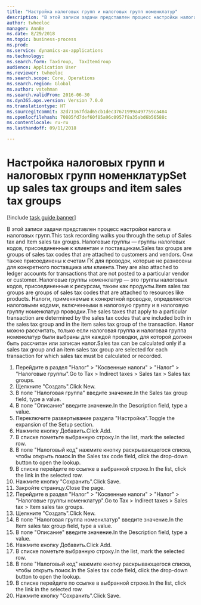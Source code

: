 ```yaml
--- 
title: "Настройка налоговых групп и налоговых групп номенклатур"
description: "В этой записи задачи представлен процесс настройки налога и налоговых групп."
author: twheeloc
manager: AnnBe
ms.date: 8/29/2018
ms.topic: business-process
ms.prod: 
ms.service: dynamics-ax-applications
ms.technology: 
ms.search.form: TaxGroup,  TaxItemGroup
audience: Application User
ms.reviewer: twheeloc
ms.search.scope: Core, Operations
ms.search.region: Global
ms.author: vstehman
ms.search.validFrom: 2016-06-30
ms.dyn365.ops.version: Version 7.0.0
ms.translationtype: HT
ms.sourcegitcommit: 32d71167fdad65cb1dec37671999a497759ca484
ms.openlocfilehash: 70805fd7def60f85a96c0957f8a35abd6b56588c
ms.contentlocale: ru-ru
ms.lasthandoff: 09/11/2018

---
```

# <a name="set-up-sales-tax-groups-and-item-sales-tax-groups"></a><span data-ttu-id="417a4-103">Настройка налоговых групп и налоговых групп номенклатур</span><span class="sxs-lookup"><span data-stu-id="417a4-103">Set up sales tax groups and item sales tax groups</span></span>

[!include [task guide banner](../../includes/task-guide-banner.md)]

<span data-ttu-id="417a4-104">В этой записи задачи представлен процесс настройки налога и налоговых групп.</span><span class="sxs-lookup"><span data-stu-id="417a4-104">This task recording walks you through the setup of Sales tax and Item sales tax groups.</span></span> <span data-ttu-id="417a4-105">Налоговые группы — группы налоговых кодов, присоединенные к клиентам и поставщикам.</span><span class="sxs-lookup"><span data-stu-id="417a4-105">Sales tax groups are groups of sales tax codes that are attached to customers and vendors.</span></span> <span data-ttu-id="417a4-106">Они также присоединены к счетам ГК для проводок, которые не разнесены для конкретного поставщика или клиента.</span><span class="sxs-lookup"><span data-stu-id="417a4-106">They are also attached to ledger accounts for transactions that are not posted to a particular vendor or customer.</span></span>  <span data-ttu-id="417a4-107">Налоговые группы номенклатур — это группы налоговых кодов, присоединенные к ресурсам, таким как продукты.</span><span class="sxs-lookup"><span data-stu-id="417a4-107">Item sales tax groups are groups of sales tax codes that are attached to resources like products.</span></span>  <span data-ttu-id="417a4-108">Налоги, применяемые к конкретной проводке, определяются налоговыми кодами, включенными в налоговую группу и в налоговую группу номенклатур проводки.</span><span class="sxs-lookup"><span data-stu-id="417a4-108">The sales taxes that apply to a particular transaction are determined by the sales tax codes that are included both in the sales tax group and in the item sales tax group of the transaction.</span></span>  <span data-ttu-id="417a4-109">Налог можно рассчитать, только если налоговая группа и налоговая группа номенклатур были выбраны для каждой проводки, для которой должен быть рассчитан или записан налог.</span><span class="sxs-lookup"><span data-stu-id="417a4-109">Sales tax can be calculated only if a sales tax group and an item sales tax group are selected for each transaction for which sales tax must be calculated or recorded.</span></span>  

1. <span data-ttu-id="417a4-110">Перейдите в раздел "Налог" > "Косвенные налоги" > "Налог" > "Налоговые группы".</span><span class="sxs-lookup"><span data-stu-id="417a4-110">Go to Tax > Indirect taxes > Sales tax > Sales tax groups.</span></span>
2. <span data-ttu-id="417a4-111">Щелкните "Создать".</span><span class="sxs-lookup"><span data-stu-id="417a4-111">Click New.</span></span>
3. <span data-ttu-id="417a4-112">В поле "Налоговая группа" введите значение.</span><span class="sxs-lookup"><span data-stu-id="417a4-112">In the Sales tax group field, type a value.</span></span>
4. <span data-ttu-id="417a4-113">В поле "Описание" введите значение.</span><span class="sxs-lookup"><span data-stu-id="417a4-113">In the Description field, type a value.</span></span>
5. <span data-ttu-id="417a4-114">Переключите развертывание раздела "Настройка".</span><span class="sxs-lookup"><span data-stu-id="417a4-114">Toggle the expansion of the Setup section.</span></span>
6. <span data-ttu-id="417a4-115">Нажмите кнопку Добавить.</span><span class="sxs-lookup"><span data-stu-id="417a4-115">Click Add.</span></span>
7. <span data-ttu-id="417a4-116">В списке пометьте выбранную строку.</span><span class="sxs-lookup"><span data-stu-id="417a4-116">In the list, mark the selected row.</span></span>
8. <span data-ttu-id="417a4-117">В поле "Налоговый код" нажмите кнопку раскрывающегося списка, чтобы открыть поиск.</span><span class="sxs-lookup"><span data-stu-id="417a4-117">In the Sales tax code field, click the drop-down button to open the lookup.</span></span>
9. <span data-ttu-id="417a4-118">В списке перейдите по ссылке в выбранной строке.</span><span class="sxs-lookup"><span data-stu-id="417a4-118">In the list, click the link in the selected row.</span></span>
10. <span data-ttu-id="417a4-119">Нажмите кнопку "Сохранить".</span><span class="sxs-lookup"><span data-stu-id="417a4-119">Click Save.</span></span>
11. <span data-ttu-id="417a4-120">Закройте страницу.</span><span class="sxs-lookup"><span data-stu-id="417a4-120">Close the page.</span></span>
12. <span data-ttu-id="417a4-121">Перейдите в раздел "Налог" > "Косвенные налоги" > "Налог" > "Налоговые группы номенклатур".</span><span class="sxs-lookup"><span data-stu-id="417a4-121">Go to Tax > Indirect taxes > Sales tax > Item sales tax groups.</span></span>
13. <span data-ttu-id="417a4-122">Щелкните "Создать".</span><span class="sxs-lookup"><span data-stu-id="417a4-122">Click New.</span></span>
14. <span data-ttu-id="417a4-123">В поле "Налоговая группа номенклатур" введите значение.</span><span class="sxs-lookup"><span data-stu-id="417a4-123">In the Item sales tax group field, type a value.</span></span>
15. <span data-ttu-id="417a4-124">В поле "Описание" введите значение.</span><span class="sxs-lookup"><span data-stu-id="417a4-124">In the Description field, type a value.</span></span>
16. <span data-ttu-id="417a4-125">Нажмите кнопку Добавить.</span><span class="sxs-lookup"><span data-stu-id="417a4-125">Click Add.</span></span>
17. <span data-ttu-id="417a4-126">В списке пометьте выбранную строку.</span><span class="sxs-lookup"><span data-stu-id="417a4-126">In the list, mark the selected row.</span></span>
18. <span data-ttu-id="417a4-127">В поле "Налоговый код" нажмите кнопку раскрывающегося списка, чтобы открыть поиск.</span><span class="sxs-lookup"><span data-stu-id="417a4-127">In the Sales tax code field, click the drop-down button to open the lookup.</span></span>
19. <span data-ttu-id="417a4-128">В списке перейдите по ссылке в выбранной строке.</span><span class="sxs-lookup"><span data-stu-id="417a4-128">In the list, click the link in the selected row.</span></span>
20. <span data-ttu-id="417a4-129">Нажмите кнопку "Сохранить".</span><span class="sxs-lookup"><span data-stu-id="417a4-129">Click Save.</span></span>


